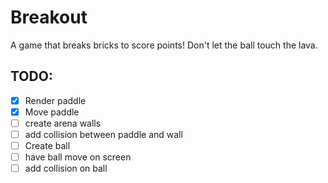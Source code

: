 # Breakout

A game that breaks bricks to score points! Don't let the ball touch the lava.

## TODO:
- [X] Render paddle
- [X] Move paddle
- [ ] create arena walls
- [ ] add collision between paddle and wall
- [ ] Create ball
- [ ] have ball move on screen
- [ ] add collision on ball